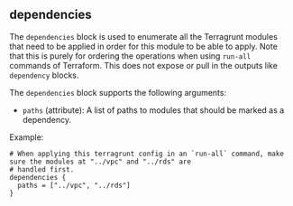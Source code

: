dependencies
---
The `dependencies` block is used to enumerate all the Terragrunt modules that need to be applied in order for this module to be able to apply. Note that this is purely for ordering the operations when using `run-all` commands of Terraform. This does not expose or pull in the outputs like `dependency` blocks.

The `dependencies` block supports the following arguments:
* `paths` (attribute): A list of paths to modules that should be marked as a dependency.

Example:

```hcl
# When applying this terragrunt config in an `run-all` command, make sure the modules at "../vpc" and "../rds" are
# handled first.
dependencies {
  paths = ["../vpc", "../rds"]
}
```
